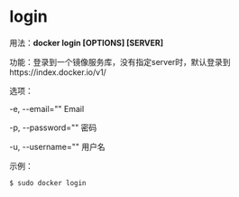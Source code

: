 # login<a name="ZH-CN_TOPIC_0184808268"></a>

用法：**docker login \[OPTIONS\] \[SERVER\]**

功能：登录到一个镜像服务库，没有指定server时，默认登录到https://index.docker.io/v1/

选项：

-e, --email=""       Email

-p, --password=""    密码

-u, --username=""    用户名

示例：

```
$ sudo docker login
```


